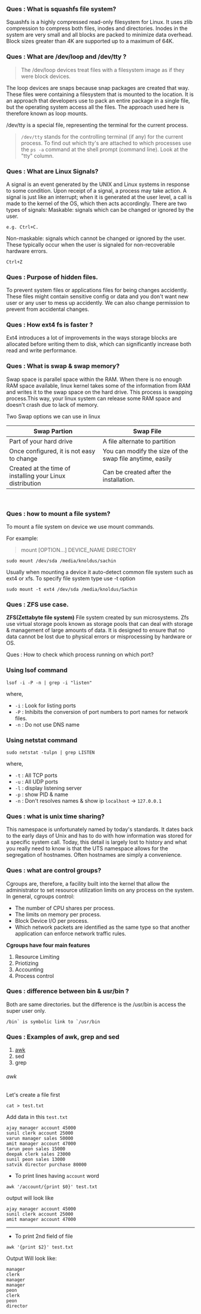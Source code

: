 ### Ques : What is squashfs file system?
Squashfs is a highly compressed read-only filesystem for Linux. It uses zlib compression to compress both files, inodes and directories. Inodes in the system are very small and all blocks are packed to minimize data overhead. Block sizes greater than 4K are supported up to a maximum of 64K.

### Ques : What are /dev/loop and /dev/tty ?

> The /dev/loop devices treat files with a filesystem image as if they were block devices. 

The loop devices are snaps because snap packages are created that way.
These files were containing a filesystem that is mounted to the location. It is an approach that developers use to pack an entire package in a single file, but the operating system access all the files. The approach used here is therefore known as loop mounts.

/dev/tty is a special file, representing the terminal for the current process.

> `/dev/tty` stands for the controlling terminal (if any) for the current process. To find out which tty's are attached to which processes use the `ps -a` command at the shell prompt (command line). Look at the "tty" column.

### Ques : What are Linux Signals?
A signal is an event generated by the UNIX and Linux systems in response to some condition. Upon receipt of a signal, a process may take action.
A signal is just like an interrupt; when it is generated at the user level, a call is made to the kernel of the OS, which then acts accordingly.
There are two types of signals:
Maskable: signals which can be changed or ignored by the user. 

```
e.g. Ctrl+C.
```

Non-maskable: signals which cannot be changed or ignored by the user. These typically occur when the user is signaled for non-recoverable hardware errors. 

```
Ctrl+Z
```

### Ques : Purpose of hidden files.
To prevent system files or applications files for being changes accidently. These files might contain sensitive config or data and you don't want new user or any user to mess up accidently.
We can also change permission to prevent from accidental changes.

### Ques : How ext4 fs is faster ?
Ext4 introduces a lot of improvements in the ways storage blocks are allocated before writing them to disk, which can significantly increase both read and write performance.


### Ques : What is swap & swap memory?
Swap space is parallel space within the RAM. When there is no enough RAM space available, linux kernel takes some of the information from RAM and writes it to the swap space on the hard drive. This process is swapping process.This way, your linux system can release some RAM space and doesn't crash due to lack of memory.

Two Swap options we can use in linux


| Swap Partion                                              | Swap File                                                |
| --------------------------------------------------------- | -------------------------------------------------------- |
| Part of your hard drive                                   | A file alternate to partition                            |
| Once configured, it is not easy to change                 | You can modify the size of the swap file anytime, easily |
| Created at the time of installing your Linux distribution | Can be created after the installation.                   |


​		

### Ques : how to mount a file system?
To mount a file system on device we use mount commands.

For example:

> mount [OPTION...] DEVICE_NAME DIRECTORY
>

```
sudo mount /dev/sda /media/knoldus/sachin
```

Usually when mounting a device it auto-detect common file system such as ext4 or xfs. To specify file system type use -t option

```
sudo mount -t ext4 /dev/sda /media/knoldus/Sachin
```

### Ques : ZFS use case.

**ZFS(Zettabyte file system)** File system created by sun microsystems. Zfs use virtual storage pools known as storage pools that can deal with storage & management of large amounts of data. It is designed to ensure that no data cannot be lost due to physical errors or misprocessing by hardware or OS.

Ques : How to check which process running on which port?

### Using lsof command

```
lsof -i -P -n | grep -i "listen"
```

where,

- `-i` : Look for listing ports
- `-P` : Inhibits the conversion of port numbers to port names for network files.
- `-n` : Do not use DNS name

### Using netstat command

```
sudo netstat -tulpn | grep LISTEN
```

where,

- `-t` : All TCP ports
- `-u` : All UDP ports
- `-l` : display listening server
- `-p` : show PID & name
- `-n` : Don't resolves names & show ip `localhost` -> `127.0.0.1`

### Ques : what is unix time sharing?

This namespace is unfortunately named by today's standards. It dates back to the early days of Unix and has to do with how information was stored for a specific system call. Today, this detail is largely lost to history and what you really need to know is that the UTS namespace allows for the segregation of hostnames. Often hostnames are simply a convenience.

### Ques : what are control groups?

Cgroups are, therefore, a facility built into the kernel that allow the administrator to set resource utilization limits on any process on the system. In general, cgroups control:

- The number of CPU shares per process.
- The limits on memory per process.
- Block Device I/O per process.
- Which network packets are identified as the same type so that another application can enforce network traffic rules.

**Cgroups have four main features**

1. Resource Limiting
2. Priotizing
3. Accounting
4. Process control

### Ques : difference between bin & usr/bin ?

Both are same directories. but the difference is the /usr/bin is access the super user only.

```
/bin` is symbolic link to `/usr/bin
```

### Ques : Examples of awk, grep and sed

1. [awk](https://github.com/Rahul-Soni28/Linux-kup-notes/blob/master/Day-2/sed-grep-awk.md#awk)
2. sed
3. grep

###### awk

Let's create a file first

```
cat > test.txt
```

Add data in this `test.txt`

```
ajay manager account 45000
sunil clerk account 25000
varun manager sales 50000
amit manager account 47000
tarun peon sales 15000
deepak clerk sales 23000
sunil peon sales 13000
satvik director purchase 80000 
```

- To print lines having `account` word

```
awk '/account/{print $0}' test.txt
```

output will look like

```
ajay manager account 45000
sunil clerk account 25000
amit manager account 47000
```

------

- To print 2nd field of file

```
awk '{print $2}' test.txt
```

Output Will look like:

```
manager
clerk
manager
manager
peon
clerk
peon
director
```
